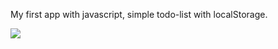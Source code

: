 
My first app with javascript, simple todo-list with localStorage.

[![](https://i.ibb.co/Y0FmDMV/Screenshot-2020-12-01-at-16-06-26.png)](#)
